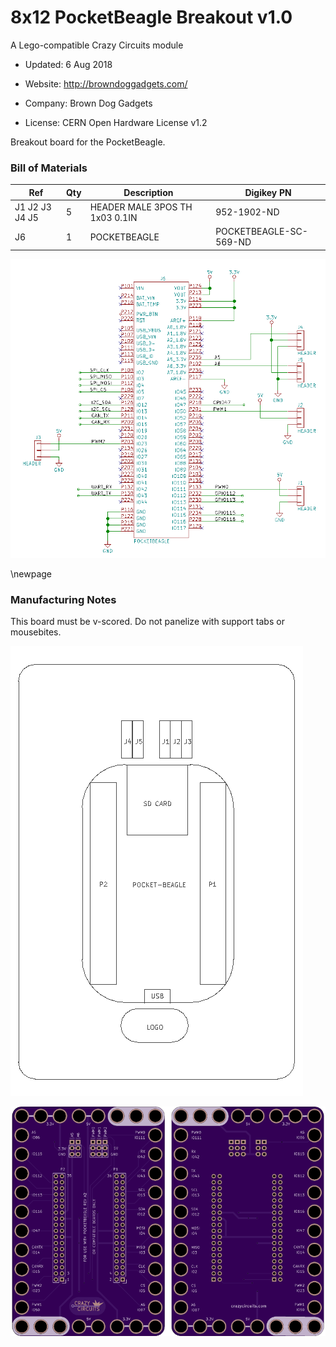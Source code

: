 <!--- start title --->
# 8x12 PocketBeagle Breakout v1.0
A Lego-compatible Crazy Circuits module

- Updated: 6 Aug 2018

- Website: http://browndoggadgets.com/
- Company: Brown Dog Gadgets
- License: CERN Open Hardware License v1.2
<!--- end title --->

Breakout board for the PocketBeagle.

<!--- bom start --->
### Bill of Materials

|Ref|Qty|Description|Digikey PN|
|---|---|-----------|------|
|J1 J2 J3 J4 J5|5|HEADER MALE 3POS TH 1x03 0.1IN|952-1902-ND|
|J6|1|POCKETBEAGLE|POCKETBEAGLE-SC-569-ND|


<!--- bom end --->
![Schematic](schematic.png)

\newpage

### Manufacturing Notes

This board must be v-scored. Do not panelize with support tabs or mousebites. 

![Assembly Diagram](assembly.png)

![Gerber Preview](preview.png)

